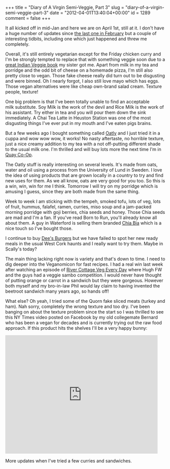 +++
title = "Diary of A Virgin Semi-Veggie, Part 3"
slug = "diary-of-a-virgin-semi-veggie-part-3"
date = "2012-04-01T13:40:04+00:00"
id = 1289
comment = false
+++

It all kicked off in mid-Jan and here we are on April 1st, still at it. I don't have a huge number of updates since [the last one in February](http://conoroneill.com/2012/02/18/diary-of-a-virgin-semi-veggie-part-2/) but a couple of interesting tidbits, including one which just happened and threw me completely.

Overall, it's still entirely vegetarian except for the Friday chicken curry and I'm be strongly tempted to replace that with something veggie soon due to a [great Indian Veggie book](http://www.amazon.co.uk/Classic-Indian-Vegetarian-Cookery-Julie/dp/1904010571) my sister got me. Apart from milk in my tea and porridge and the odd bit of cheese on a homemade pizza, I'm still also pretty close to vegan. Those fake cheese really did turn out to be disgusting and were binned. Oh I nearly forgot, I also still love mayo which has eggs. Those vegan alternatives were like cheap own-brand salad cream. Texture people, texture!

One big problem is that I've been totally unable to find an acceptable milk substitute. Soy Milk is the work of the devil and Rice Milk is the work of his assistant. Try either in tea and you will pour them down the sink immediately. A Chai Tea Latte in Heuston Station was one of the most disgusting things I've ever put in my mouth and I've eaten pigs brains.

But a few weeks ago I bought something called [Oatly](http://www.oatly.co.uk/) and I just tried it in a cuppa and wow wow wow, it works! No nasty aftertaste, no horrible texture, just a nice creamy addition to my tea with a not off-putting different shade to the usual milk one. I'm thrilled and will buy lots more the next time I'm in [Quay Co-Op](http://www.quaycoop.com/Home.html).

The Oatly stuff is really interesting on several levels. It's made from oats, water and oil using a process from the University of Lund in Sweden. I love the idea of using products that are grown locally in a country to try and find new uses for them. As we all know, oats are very good for you too. So this is a win, win, win for me I think. Tomorrow I will try on my porridge which is amusing I guess, since they are both made from the same thing.

Week to week I am sticking with the tempeh, smoked tofu, lots of veg, lots of fruit, hummus, falafel, ramen, curries, miso soup and a jam-packed morning porridge with goji berries, chia seeds and honey. Those Chia seeds are mad and I'm a fan. If you've read Born to Run, you'll already know all about them. A guy in Waterford is selling them branded [Chia Bia](http://www.chiabia.com/) which is a nice touch so I've bought those.

I continue to buy [Dee's Burgers](http://www.meatfreemondays.ie/dees_products.html) but we have failed to spot her new ready meals in the usual West Cork haunts and I really want to try them. Maybe in Scally's today?

The main thing lacking right now is variety and that's down to time. I need to dig deeper into the Veganomicon for fast recipes. I had a real win last week after watching an episode of [River Cottage Veg Every Day](http://www.rivercottage.net/) where Hugh FW and the guys had a veggie sambo competition. I would never have thought of putting orange or carrot in a sandwich but they were gorgeous. However both myself and my bro-in-law Phil would lay claim to having invented the beetroot sandwich many years ago, so hands off!

What else? Oh yeah, I tried some of the Quorn fake sliced meats (turkey and ham). Nah sorry, completely the wrong texture and too dry. I've been banging on about the texture problem since the start so I was thrilled to see this NY Times video posted on Facebook by my old collegemate Bernard who has been a vegan for decades and is currently trying out the raw food approach. If this product hits the shelves I'll be a very happy bunny:

<iframe id="nyt_video_player" title="New York Times Video - Embed Player" src="http://graphics8.nytimes.com/bcvideo/1.0/iframe/embed.html?videoId=100000001415887andplayerType=embed" frameborder="0" marginwidth="0" marginheight="0" scrolling="no" width="480" height="373"></iframe>

More updates when I've tried a few curries and sandwiches.
